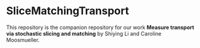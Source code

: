 
# SliceMatchingTransport

This repository is the companion repository for our work **Measure transport via stochastic slicing and matching** by Shiying Li and Caroline Moosmueller. 


